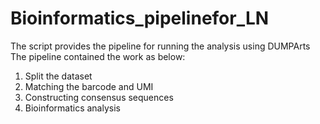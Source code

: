 # Bioinformatics_pipelinefor_LN
The script provides the pipeline for running the analysis using DUMPArts
The pipeline contained the work as below:
1. Split the dataset
2. Matching the barcode and UMI
3. Constructing consensus sequences
4. Bioinformatics analysis
